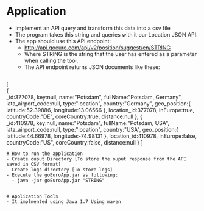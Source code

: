 # Application

- Implement an API query and transform this data into a csv file
- The program takes this string and queries with it our Location JSON API:
- The app should use this API endpoint:
  - http://api.goeuro.com/api/v2/position/suggest/en/STRING
  - Where STRING is the string that the user has entered as a parameter when calling the tool.
  - The API endpoint returns JSON documents like these:
  ```
 [  
   {  
      _id:377078,
      key:null,
      name:"Potsdam",
      fullName:"Potsdam, Germany",
      iata_airport_code:null,
      type:"location",
      country:"Germany",
      geo_position:{  
         latitude:52.39886,
         longitude:13.06566
      },
      location_id:377078,
      inEurope:true,
      countryCode:"DE",
      coreCountry:true,
      distance:null
   },
   {  
      _id:410978,
      key:null,
      name:"Potsdam",
      fullName:"Potsdam, USA",
      iata_airport_code:null,
      type:"location",
      country:"USA",
      geo_position:{  
         latitude:44.66978,
         longitude:-74.98131
      },
      location_id:410978,
      inEurope:false,
      countryCode:"US",
      coreCountry:false,
      distance:null
   }
]
```
# How to run the application
- Create ouput Directory [To store the ouput response from the API saved in CSV format]
- Create logs directory [To store logs]
- Execute the goEuroApp.jar as following:
  - java -jar goEuroApp.jar "STRING" 
  

# Application Tools
- It implmented using Java 1.7 Using maven

